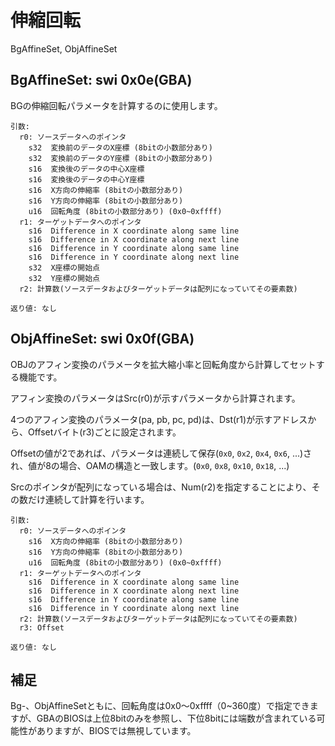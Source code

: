 # 伸縮回転

BgAffineSet, ObjAffineSet

## BgAffineSet: swi 0x0e(GBA)

BGの伸縮回転パラメータを計算するのに使用します。

```
引数:
  r0: ソースデータへのポインタ
    s32  変換前のデータのX座標 (8bitの小数部分あり)
    s32  変換前のデータのY座標 (8bitの小数部分あり)
    s16  変換後のデータの中心X座標
    s16  変換後のデータの中心Y座標
    s16  X方向の伸縮率 (8bitの小数部分あり)
    s16  Y方向の伸縮率 (8bitの小数部分あり)
    u16  回転角度 (8bitの小数部分あり) (0x0~0xffff)
  r1: ターゲットデータへのポインタ
    s16  Difference in X coordinate along same line
    s16  Difference in X coordinate along next line
    s16  Difference in Y coordinate along same line
    s16  Difference in Y coordinate along next line
    s32  X座標の開始点
    s32  Y座標の開始点
  r2: 計算数(ソースデータおよびターゲットデータは配列になっていてその要素数)

返り値: なし
```

## ObjAffineSet: swi 0x0f(GBA)

OBJのアフィン変換のパラメータを拡大縮小率と回転角度から計算してセットする機能です。

アフィン変換のパラメータはSrc(r0)が示すパラメータから計算されます。

4つのアフィン変換のパラメータ(pa, pb, pc, pd)は、Dst(r1)が示すアドレスから、Offsetバイト(r3)ごとに設定されます。

Offsetの値が2であれば、パラメータは連続して保存(`0x0`, `0x2`, `0x4`, `0x6`, ...)され、値が8の場合、OAMの構造と一致します。(`0x0`, `0x8`, `0x10`, `0x18`, ...)

Srcのポインタが配列になっている場合は、Num(r2)を指定することにより、その数だけ連続して計算を行います。

```
引数:
  r0: ソースデータへのポインタ
    s16  X方向の伸縮率 (8bitの小数部分あり)
    s16  Y方向の伸縮率 (8bitの小数部分あり)
    u16  回転角度 (8bitの小数部分あり) (0x0~0xffff)
  r1: ターゲットデータへのポインタ
    s16  Difference in X coordinate along same line
    s16  Difference in X coordinate along next line
    s16  Difference in Y coordinate along same line
    s16  Difference in Y coordinate along next line
  r2: 計算数(ソースデータおよびターゲットデータは配列になっていてその要素数)
  r3: Offset

返り値: なし
```

## 補足

Bg-、ObjAffineSetともに、回転角度は0x0～0xffff（0~360度）で指定できますが、GBAのBIOSは上位8bitのみを参照し、下位8bitには端数が含まれている可能性がありますが、BIOSでは無視しています。

